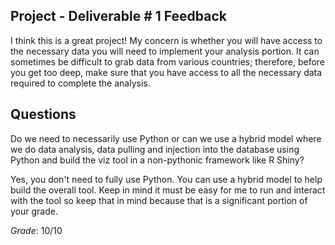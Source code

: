 ## Project - Deliverable \# 1 Feedback 

I think this is a great project! My concern is whether you will have access to the necessary data you will need to implement your analysis portion. It can sometimes be difficult to grab data from various countries; therefore, before you get too deep, make sure that you have access to all the necessary data required to complete the analysis.  

Questions 
--------

Do we need to necessarily use Python or can we use a hybrid model where we do data analysis, data pulling and injection into the database using Python and build the viz tool in a non-pythonic framework like R Shiny?

Yes, you don't need to fully use Python. You can use a hybrid model to help build the overall tool. Keep in mind it must be easy for me to run and interact with the tool so keep that in mind because that is a significant portion of your grade. 

*Grade*: 10/10 